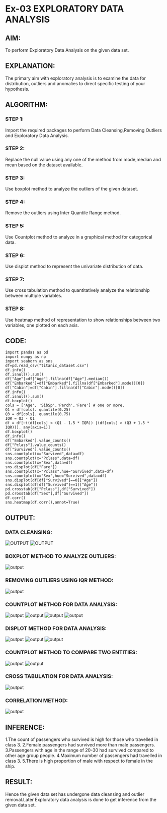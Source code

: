 # Ex-03 EXPLORATORY DATA ANALYSIS

## AIM:
To perform Exploratory Data Analysis on the given data set. 

## EXPLANATION:
The primary aim with exploratory analysis is to examine the data for distribution, outliers and 
anomalies to direct specific testing of your hypothesis.
 

## ALGORITHM:
### STEP 1:
Import the required packages to perform Data Cleansing,Removing Outliers and Exploratory Data Analysis.
### STEP 2:
Replace the null value using any one of the method from mode,median and mean based on the dataset available.
### STEP 3:
Use boxplot method to analyze the outliers of the given dataset.
### STEP 4:
Remove the outliers using Inter Quantile Range method.
### STEP 5:
Use Countplot method to analyze in a graphical method for categorical data.
### STEP 6:
Use displot method to represent the univariate distribution of data.
### STEP 7:
Use cross tabulation method to quantitatively analyze the relationship between multiple variables.
### STEP 8:
Use heatmap method of representation to show relationships between two variables, one plotted on each axis.


## CODE:
```
import pandas as pd
import numpy as np
import seaborn as sns
df=pd.read_csv("titanic_dataset.csv")
df.info()
df.isnull().sum()
df["Age"]=df["Age"].fillna(df["Age"].median())
df["Embarked"]=df["Embarked"].fillna(df["Embarked"].mode()[0])
df["Cabin"]=df["Cabin"].fillna(df["Cabin"].mode()[0])
df.info()
df.isnull().sum()
df.boxplot()
cols = ['Age', 'SibSp','Parch','Fare'] # one or more.
Q1 = df[cols]. quantile(0.25)
Q3 = df[cols]. quantile(0.75)
IQR = Q3 - Q1
df = df[~((df[cols] < (Q1 - 1.5 * IQR)) |(df[cols] > (Q3 + 1.5 * IQR))). any(axis=1)]
df.boxplot()
df.info()
df["Embarked"].value_counts()
df["Pclass"].value_counts()
df["Survived"].value_counts()
sns.countplot(x="Survived",data=df)
sns.countplot(x="Pclass",data=df)
sns.countplot(x="Sex",data=df)
sns.displot(df["Fare"])
sns.countplot(x="Pclass",hue="Survived",data=df)
sns.countplot(x="Sex",hue="Survived",data=df)
sns.displot(df[df["Survived"]==0]["Age"])
sns.displot(df[df["Survived"]==1]["Age"])
pd.crosstab(df["Pclass"],df["Survived"])
pd.crosstab(df["Sex"],df["Survived"])
df.corr()
sns.heatmap(df.corr(),annot=True)
```
## OUTPUT:
### DATA CLEANSING:
![OUTPUT](./output1.png)
![OUTPUT](./output2.png)
### BOXPLOT METHOD TO ANALYZE OUTLIERS:
![output](./output3.png)
### REMOVING OUTLIERS USING IQR METHOD:
![output](./output4.png)
### COUNTPLOT METHOD FOR DATA ANALYSIS:
![output](./output5.png)
![output](./output6.png)
![output](./output7.png)
![output](./output8.png)
### DISPLOT METHOD FOR DATA ANALYSIS:
![output](./output9.png)
![output](./output12.png)
![output](./output13.png)

### COUNTPLOT METHOD TO COMPARE TWO ENTITIES:
![output](./output10.png)
![output](./output11.png)

### CROSS TABULATION FOR DATA ANALYSIS:
![output](./output14.png)
### CORRELATION METHOD:
![output](./output15.png)
## INFERENCE:
1.The count of passengers who survived is high for those who travelled in class 3.
2.Female passengers had survived more than male passengers.
3.Passengers with age in the range of 20-30 had survived compared to other age group people.
4.Maximum number of passengers had travelled in class 3.
5.There is high proportion of male with respect to female in the ship.

## RESULT:
Hence the given data set has undergone data cleansing and outlier removal.Later Exploratory data analysis is done to get inference from the given data set.
